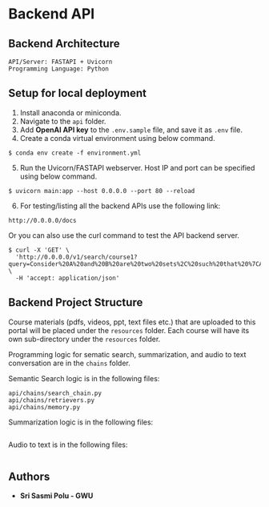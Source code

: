 # Backend API
## Backend Architecture
```
API/Server: FASTAPI + Uvicorn
Programming Language: Python
```

## Setup for local deployment
1. Install anaconda or miniconda. 
2. Navigate to the `api` folder.
3. Add **OpenAI API key** to the `.env.sample` file, and save it as `.env` file. 
4. Create a conda virtual environment using below command.
```commandline
$ conda env create -f environment.yml
```
5. Run the Uvicorn/FASTAPI webserver. Host IP and port can be 
specified using below command.
```commandline
$ uvicorn main:app --host 0.0.0.0 --port 80 --reload
```
6. For testing/listing all the backend APIs use the following link:
```
http://0.0.0.0/docs
```

Or you can also use the curl command to test the API backend server.
```commandline
$ curl -X 'GET' \
  'http://0.0.0.0/v1/search/course1?query=Consider%20A%20and%20B%20are%20two%20sets%2C%20such%20that%20%7CA%7C%20%3D%2050%20%2C%20and%20%7CA%20%E2%80%93%20B%7C%20%3D%2020%20%2C%5Cnand%20%7CB%7C%20%3D%2085%20.%20Find%20the%20value%20of%20%7CB%20%E2%80%93%20A%7C%20.' \
  -H 'accept: application/json'
```

## Backend Project Structure
Course materials (pdfs, videos, ppt, text files etc.) that are 
uploaded to this portal will be placed under the `resources` folder. Each 
course will have its own sub-directory under the `resources` folder. 


Programming logic for sematic search, summarization, and audio to text 
conversation are in the `chains` folder. 

Semantic Search logic is in the following files:
```
api/chains/search_chain.py
api/chains/retrievers.py
api/chains/memory.py
```

Summarization logic is in the following files:
```

```

Audio to text is in the following files:
```

```

## Authors
- **Sri Sasmi Polu - GWU**
